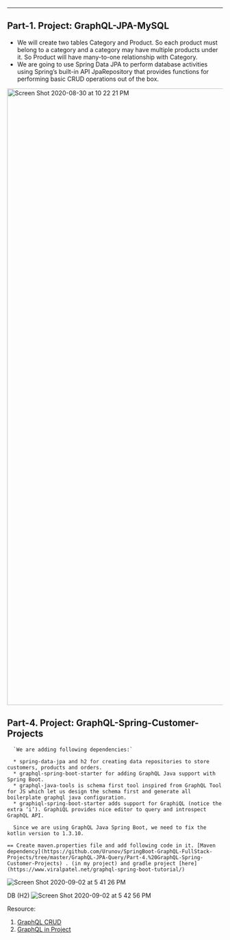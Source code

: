 --------------------------
## Part-1. Project: GraphQL-JPA-MySQL
      
 *  We will create two tables Category and Product. So each product must belong to a category and a category may have multiple products under it. So Product will have many-to-one relationship with Category.
 * We are going to use Spring Data JPA to perform database activities using Spring’s built-in API JpaRepository that provides functions for performing basic CRUD operations out of the box.
 
 <img width="1440" alt="Screen Shot 2020-08-30 at 10 22 21 PM" src="https://user-images.githubusercontent.com/11626327/91660234-24586b80-eb10-11ea-8b45-53a7c35150b7.png">



## Part-4. Project: GraphQL-Spring-Customer-Projects

      `We are adding following dependencies:`

      * spring-data-jpa and h2 for creating data repositories to store customers, products and orders.
      * graphql-spring-boot-starter for adding GraphQL Java support with Spring Boot.
      * graphql-java-tools is schema first tool inspired from GraphQL Tool for JS which let us design the schema first and generate all boilerplate graphql java configuration.
      * graphiql-spring-boot-starter adds support for GraphiQL (notice the extra ‘i’). GraphiQL provides nice editor to query and introspect GraphQL API.

      Since we are using GraphQL Java Spring Boot, we need to fix the kotlin version to 1.3.10.

    == Create maven.properties file and add following code in it. [Maven dependency](https://github.com/Urunov/SpringBoot-GraphQL-FullStack-Projects/tree/master/GraphQL-JPA-Query/Part-4.%20GraphQL-Spring-Customer-Projects) . (in my project) and gradle project [here](https://www.viralpatel.net/graphql-spring-boot-tutorial/) 


![Screen Shot 2020-09-02 at 5 41 26 PM](https://user-images.githubusercontent.com/11626327/91959440-9238a900-ed43-11ea-841e-804c1b97c44a.png)

DB (H2) 
![Screen Shot 2020-09-02 at 5 42 56 PM](https://user-images.githubusercontent.com/11626327/91959579-c2804780-ed43-11ea-813a-d1f28ce1d24a.png)

Resource: 
 1. [GraphQL CRUD](https://www.roytuts.com/graphql-spring-mysql-crud-example/)
 2. [GraphQL in Project](https://www.viralpatel.net/graphql-spring-boot-tutorial/)
